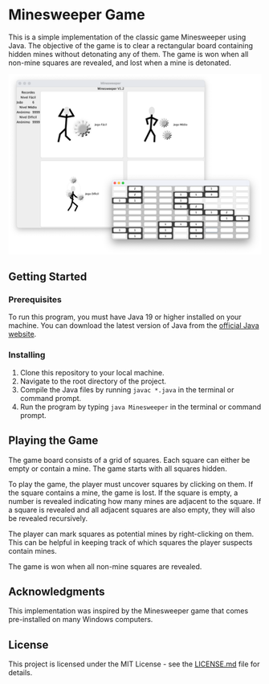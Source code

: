 # Minesweeper Game

This is a simple implementation of the classic game Minesweeper using Java. The objective of the game is to clear a rectangular board containing hidden mines without detonating any of them. The game is won when all non-mine squares are revealed, and lost when a mine is detonated. 

![Screenshot](https://github.com/JoaoFranco03/Minesweeper/blob/master/assets/PrintScreen.png)

## Getting Started

### Prerequisites

To run this program, you must have Java 19 or higher installed on your machine. You can download the latest version of Java from the [official Java website](https://www.java.com/en/download/).

### Installing

1. Clone this repository to your local machine.
2. Navigate to the root directory of the project.
3. Compile the Java files by running `javac *.java` in the terminal or command prompt.
4. Run the program by typing `java Minesweeper` in the terminal or command prompt.

## Playing the Game

The game board consists of a grid of squares. Each square can either be empty or contain a mine. The game starts with all squares hidden. 

To play the game, the player must uncover squares by clicking on them. If the square contains a mine, the game is lost. If the square is empty, a number is revealed indicating how many mines are adjacent to the square. If a square is revealed and all adjacent squares are also empty, they will also be revealed recursively. 

The player can mark squares as potential mines by right-clicking on them. This can be helpful in keeping track of which squares the player suspects contain mines. 

The game is won when all non-mine squares are revealed. 

## Acknowledgments

This implementation was inspired by the Minesweeper game that comes pre-installed on many Windows computers. 

## License

This project is licensed under the MIT License - see the [LICENSE.md](LICENSE.md) file for details.
